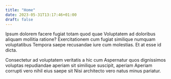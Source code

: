 ```yaml
---
title: "Home"
date: 2023-05-31T13:17:46+01:00
draft: false
---
```

Ipsum dolorem facere fugiat totam quod quae Voluptatem ad doloribus aliquam mollitia ratione? Exercitationem cum fugiat similique numquam voluptatibus Tempora saepe recusandae iure cum molestias. Et at esse id dicta.

Consectetur ad voluptatem veritatis a hic cum Aspernatur quos dignissimos voluptas repudiandae aperiam sit similique suscipit, aperiam Aperiam corrupti vero nihil eius saepe sit Nisi architecto vero natus minus pariatur.

